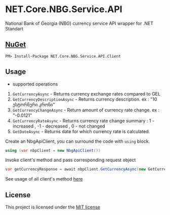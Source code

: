 # NET.Core.NBG.Service.API
National Bank of Georgia (NBG) currency service API wrapper for .NET Standart

## [NuGet](https://www.nuget.org/packages/NET.Core.NBG.Service.API.Client/1.0.0)

`PM> Install-Package NET.Core.NBG.Service.API.Client`   

## Usage

* supported operations
1. `GetCurrencyAsync` - Returns currency exchange rates compared to GEL
2. `GetCurrencyDescriptionAsync` - Returns currency description. ex : "10 ესტორნური კრონი"
3. `GetCurrencyChangeAsync`  - 	Return amount of currency rate change. ex : "-0.0121"
4. `GetCurrencyRateAsync` -  Returns currency rate change summary : 1 - increased , -1 - decreased , 0 - not changed
5. `GetDateAsync` - Returns date for which currency rate is calculated.

Create an NbgApiClient, you can surround the code with `using` block.
```C#
using (var nbpClient = new NbgApiClient())
```

Invoke client's method and pass corresponding request object
```C#
var getCurrencyResponse = await nbpClient.GetCurrencyAsync(new GetCurrency.Request { Code = CurrencyCode.USD });
```

See usage of all client's method [here](https://github.com/tchelidze/NET.Core.NBG.Service.API/blob/master/NET.Core.NBG.Service.API.Example/Program.cs)

## License

This project is licensed under the [MIT license](https://github.com/dotnet/orleans/blob/master/LICENSE)
